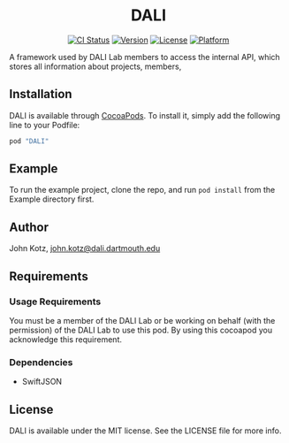 <center> <h1>DALI</h1>

[![CI Status](https://travis-ci.org/dali-lab/DALI-Framework.svg?branch=master)](https://travis-ci.org/dali-lab/DALI-Framework)
[![Version](https://img.shields.io/cocoapods/v/DALI.svg?style=flat)](http://cocoapods.org/pods/DALI)
[![License](https://img.shields.io/cocoapods/l/DALI.svg?style=flat)](http://cocoapods.org/pods/DALI)
[![Platform](https://img.shields.io/cocoapods/p/DALI.svg?style=flat)](http://cocoapods.org/pods/DALI) </center>

A framework used by DALI Lab members to access the internal API, which stores all information about projects, members,

## Installation

DALI is available through [CocoaPods](http://cocoapods.org). To install
it, simply add the following line to your Podfile:

```ruby
pod "DALI"
```

## Example

To run the example project, clone the repo, and run `pod install` from the Example directory first.

## Author

John Kotz, john.kotz@dali.dartmouth.edu

## Requirements
### Usage Requirements
You must be a member of the DALI Lab or be working on behalf (with the permission) of the DALI Lab to use this pod. By using this cocoapod you acknowledge this requirement.

### Dependencies
- SwiftJSON

## License

DALI is available under the MIT license. See the LICENSE file for more info.
